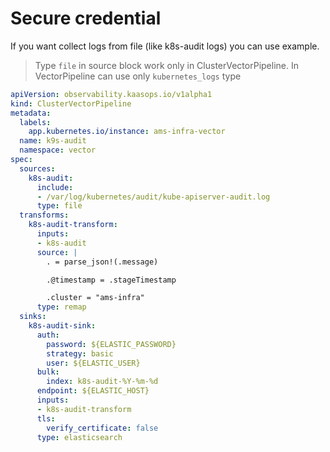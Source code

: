 # Secure credential

If you want collect logs from file (like k8s-audit logs) you can use example.

> Type `file` in source block work only in ClusterVectorPipeline. In VectorPipeline can use only `kubernetes_logs` type


```yaml
apiVersion: observability.kaasops.io/v1alpha1
kind: ClusterVectorPipeline
metadata:
  labels:
    app.kubernetes.io/instance: ams-infra-vector
  name: k9s-audit
  namespace: vector
spec:
  sources:
    k8s-audit:
      include:
      - /var/log/kubernetes/audit/kube-apiserver-audit.log
      type: file
  transforms:
    k8s-audit-transform:
      inputs:
      - k8s-audit
      source: |
        . = parse_json!(.message)

        .@timestamp = .stageTimestamp

        .cluster = "ams-infra"
      type: remap
  sinks:
    k8s-audit-sink:
      auth:
        password: ${ELASTIC_PASSWORD}
        strategy: basic
        user: ${ELASTIC_USER}
      bulk:
        index: k8s-audit-%Y-%m-%d
      endpoint: ${ELASTIC_HOST}
      inputs:
      - k8s-audit-transform
      tls:
        verify_certificate: false
      type: elasticsearch
```
